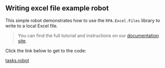 ## Writing excel file example robot

This simple robot demonstrates how to use the `RPA.Excel.Files` library to write to a local Excel file.

> You can find the full tutorial and instructions on our [documentation site](https://robocorp.com/docs/development-howtos/excel/writing-excel-files-tutorial).

Click the link below to get to the code:

[tasks.robot](./tasks.robot)
